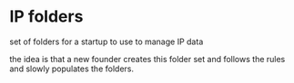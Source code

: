 # IP folders
 set of folders for a startup to use to manage IP data

the idea is that a new founder creates this folder set and follows the rules and slowly populates the folders.
